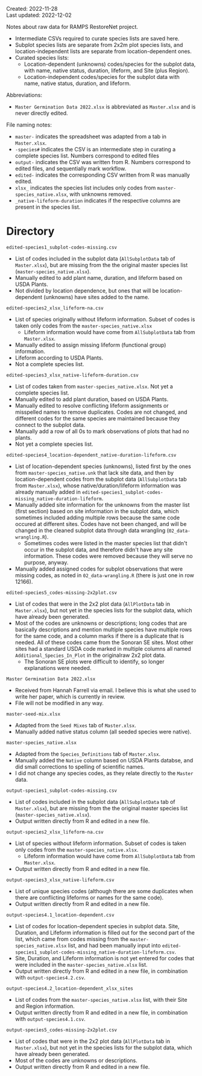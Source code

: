 Created: 2022-11-28  
Last updated: 2022-12-02  
  
Notes about raw data for RAMPS RestoreNet project.
- Intermediate CSVs required to curate species lists are saved here.
- Subplot species lists are separate from 2x2m plot species lists, and location-independent lists are separate from location-dependent ones.
- Curated species lists:
	+ Location-dependent (unknowns) codes/species for the subplot data, with name, native status, duration, lifeform, and Site (plus Region).
	+ Location-independent codes/species for the subplot data with name, native status, duration, and  lifeform.

Abbreviations:
- `Master Germination Data 2022.xlsx` is abbreviated as `Master.xlsx` and is never directly edited.

File naming notes:
- `master-` indicates the spreadsheet was adapted from a tab in `Master.xlsx`.
- `-species#` indicates the CSV is an intermediate step in curating a complete species list. Numbers correspond to edited files
- `output-` indicates the CSV was written from R. Numbers correspond to edited files, and sequentially mark workflow.
- `edited-` indicates the corresponding CSV written from R was manually edited.
- `xlsx_` indicates the species list includes only codes from  `master-species_native.xlsx`, with unknowns removed.
- `_native-lifeform-duration` indicates if the respective columns are present in the species list.

# Directory
`edited-species1_subplot-codes-missing.csv`
- List of codes included in the subplot data (`AllSubplotData` tab of `Master.xlsx`), but are missing from the the original master species list (`master-species_native.xlsx`).
- Manually edited to add plant name, duration, and lifeform based on USDA Plants.
- Not divided by location dependence, but ones that will be location-dependent (unknowns) have sites added to the name.

`edited-species2_xlsx_lifeform-na.csv`
- List of species originally without lifeform information. Subset of codes is taken only codes from the `master-species_native.xlsx`
	- Lifeform information would have come from `AllSubplotData` tab from `Master.xlsx`.
- Manually edited to assign missing lifeform (functional group) information.
- Lifeform according to USDA Plants.
- Not a complete species list.

`edited-species3_xlsx_native-lifeform-duration.csv`
- List of codes taken from `master-species_native.xlsx`. Not yet a complete species list.
- Manually edited to add plant duration, based on USDA Plants.
- Manually edited to resolve conflicting lifeform assignments or misspelled names to remove duplicates.  Codes are not changed, and different codes for the same species are maintained because they connect to the subplot data.
- Manually add a row of all 0s to mark observations of plots that had no plants.
- Not yet a complete species list.

`edited-species4_location-dependent_native-duration-lifeform.csv`
- List of location-dependent species (unknowns), listed first by the ones from `master-species_native.unk` that lack site data, and then by location-dependent codes from the subplot data (`AllSubplotData` tab from `Master.xlsx`), whose native/duration/lifeform information was already manually added in `edited-species1_subplot-codes-missing_native-duration-lifeform`.
- Manually added site information for the unknowns from the master list (first section) based on site information in the subplot data, which sometimes included adding multiple rows because the same code occured at different sites. Codes have not been changed, and will be changed in the cleaned subplot data through data wrangling (`02_data-wrangling.R`).
	+ Sometimes codes were listed in the master species list that didn't occur in the subplot data, and therefore didn't have any site information. These codes were removed because they will serve no purpose, anyway.
- Manually added assigned codes for subplot observations that were missing codes, as noted in `02_data-wrangling.R` (there is just one in row 12166).

`edited-species5_codes-missing-2x2plot.csv`
- List of codes that were in the 2x2 plot data (`AllPlotData` tab in `Master.xlsx`), but not yet in the species lists for the subplot data, which have already been generated.
- Most of the codes are unknowns or descriptions; long codes that are basically descriptions and mention multiple species have multiple rows for the same code, and a column marks if there is a duplicate that is needed. All of these codes came from the Sonoran SE sites. Most other sites had a standard USDA code marked in multiple columns all named `Additional_Species_In_Plot` in the originalraw 2x2 plot data.
	+ The Sonoran SE plots were difficult to identify, so longer explanations were needed.

`Master Germination Data 2022.xlsx`
- Received from Hannah Farrell via email. I believe this is what she used to write her paper, which is currently in review.
- File will not be modified in any way.  

`master-seed-mix.xlsx`
- Adapted from the `Seed Mixes` tab of `Master.xlsx`.
- Manually added native status column (all seeded species were native).

`master-species_native.xlsx`
- Adapted from the `Species_Definitions` tab of `Master.xlsx`.
- Manually added the `Native` column based on USDA Plants databse, and did small corrections to spelling of scientific names.
- I did not change any species codes, as they relate directly to the `Master` data.

`output-species1_subplot-codes-missing.csv`
- List of codes included in the subplot data (`AllSubplotData` tab of `Master.xlsx`), but are missing from the the original master species list (`master-species_native.xlsx`).
- Output written directly from R and edited in a new file.

`output-species2_xlsx_lifeform-na.csv`
- List of species without lifeform information. Subset of codes is taken only codes from the `master-species_native.xlsx`.
 	- Lifeform information would have come from `AllSubplotData` tab from `Master.xlsx`.
- Output written directly from R and edited in a new file.

`output-species3_xlsx_native-lifeform.csv`
- List of unique species codes (although there are some duplicates when there are conflicting lifeforms or names for the same code).
- Output written directly from R and edited in a new file.

`output-species4.1_location-dependent.csv`
- List of codes for location-dependent species in subplot data. Site, Duration, and Lifeform information is filled out for the second part of the list, which came from codes missing from the `master-species_native.xlsx` list, and had been manually input into `edited-species1_subplot-codes-missing_native-duration-lifeform.csv`.
- Site, Duration, and Lifeform information is not yet entered for codes that were included in the `master-species_native.xlsx` list.
- Output written directly from R and edited in a new file, in combination with `output-species4.2.csv`.

`output-species4.2_location-dependent_xlsx_sites`
- List of codes from the `master-species_native.xlsx` list, with their Site and Region information.
- Output written directly from R and edited in a new file, in combination with `output-species4.1.csv`.

`output-species5_codes-missing-2x2plot.csv`
- List of codes that were in the 2x2 plot data (`AllPlotData` tab in `Master.xlsx`), but not yet in the species lists for the subplot data, which have already been generated.
- Most of the codes are unknowns or descriptions.
- Output written directly from R and edited in a new file.
